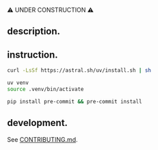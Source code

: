 ⚠️ UNDER CONSTRUCTION ⚠️

## description.


## instruction.

```bash
curl -LsSf https://astral.sh/uv/install.sh | sh

uv venv
source .venv/bin/activate

pip install pre-commit && pre-commit install
```

## development.

See [CONTRIBUTING.md](./CONTRIBUTING.md).
